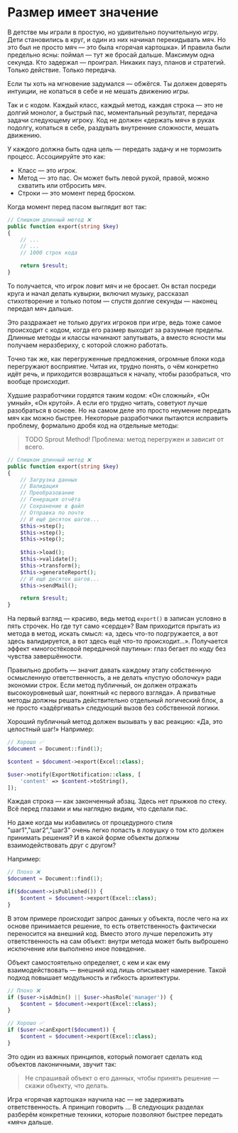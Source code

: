 # Размер имеет значение

В детстве мы играли в простую, но удивительно поучительную игру. 
Дети становились в круг, и один из них начинал перекидывать мяч. 
Но это был не просто мяч — это была «горячая картошка». 
И правила были предельно ясны: поймал — тут же бросай дальше. 
Максимум одна секунда. Кто задержал — проиграл. 
Никаких пауз, планов и стратегий. Только действие. Только передача.

Если ты хоть на мгновение задумался — обжёгся. 
Ты должен доверять интуиции, не копаться в себе и не мешать движению игры.

Так и с кодом. Каждый класс, каждый метод, каждая строка — это не долгий монолог, а быстрый пас, моментальный результат, передача задачи следующему игроку. Код не должен «держать мяч» в руках подолгу, копаться в себе, раздувать внутренние сложности, мешать движению.

У каждого должна быть одна цель — передать задачу и не тормозить процесс. 
Ассоциируйте это как:

- Класс — это игрок.
- Метод — это пас. Он может быть левой рукой, правой, можно схватить или отбросить мяч.
- Строки — это момент перед броском.


Когда момент перед пасом выглядит вот так:

```php
// Слишком длинный метод ❌
public function export(string $key) 
{
    // ...
    // ...
    // 1000 строк кода

    return $result;
}
```

То получается, что игрок ловит мяч и не бросает. 
Он встал посреди круга и начал делать кувырки, включил музыку, рассказал стихотворение и только потом — спустя долгие секунды — наконец передал мяч дальше.

Это раздражает не только других игроков при игре, ведь тоже самое происходит с кодом, когда его размер выходит за разумные пределы. 
Длинные методы и классы начинают запутывать, а вместо ясности мы получаем неразбериху, с которой сложно работать. 

Точно так же, как перегруженные предложения, огромные блоки кода перегружают восприятие. Читая их, трудно понять, о чём конкретно идёт речь, и приходится возвращаться к началу, чтобы разобраться, что вообще происходит.

Худшие разработчики гордятся таким кодом: «Он сложный», «Он умный», «Он крутой». А если его трудно читать, советуют лучше разобраться в основе.
Но на самом деле это просто неумение передать мяч как можно быстрее. Некоторые разработчики пытаются исправить проблему, формально дробя код на отдельные методы:

> TODO Sprout Method! Проблема: метод перегружен и зависит от всего.
```php
// Слишком длинный метод ❌
public function export(string $key) 
{
    // Загрузка данных
    // Валидация
    // Преобразование
    // Генерация отчёта
    // Сохранение в файл
    // Отправка по почте
    // И ещё десяток шагов...
    $this->step();
    $this->step();
    $this->step();
    
    $this->load();
    $this->validate();
    $this->transform();
    $this->generateReport();
    // И ещё десяток шагов...
    $this->sendMail();

    return $result;
}
```

На первый взгляд — красиво, ведь метод `export()` в записан условно в пять строчек. 
Но где тут само «сердце»? Вам приходится прыгать из метода в метод, искать смысл: «а, здесь что-то подгружается, а вот здесь валидируется, а вот здесь ещё что-то происходит…». 
Получается эффект «многостёковой передачной паутины»: глаз бегает по коду без чувства завершённости.

Правильно дробить — значит давать каждому этапу собственную осмысленную ответственность, а не делать «пустую оболочку» ради экономии строк. 
Если метод публичный, он должен отражать высокоуровневый шаг, понятный «с первого взгляда». А приватные методы должны решать действительно отдельный логический блок, а не просто «задёргивать» следующий вызов без собственной логики.

Хороший публичный метод должен вызывать у вас реакцию: «Да, это целостный шаг!» Например:

```php
// Хорошо ✅
$document = Document::find(1);

$content = $document->export(Excel::class);

$user->notify(ExportNotification::class, [
    'content' => $content->toString(),
]);
```

Каждая строка — как законченный абзац.
Здесь нет прыжков по стеку.
Всё перед глазами и мы наглядно видим, что сделали пас. 


Но даже когда мы избавились от процедурного стиля "шаг1","шаг2","шаг3" очень легко попасть в ловушку 
о том кто должен принимать решения? И в какой форме объекты должны взаимодействовать друг с другом?

Например:

```php
// Плохо ❌ 
$document = Document::find(1);

if($document->isPublished()) {
    $content = $document->export(Excel::class);
}
```

В этом примере происходит запрос данных у объекта, после чего на их основе принимается решение, то есть ответственность фактически переносится на внешний код.
Вместо этого лучше переложить эту ответственность на сам объект: внутри метода может быть выброшено исключение или выполнено иное поведение.

Объект самостоятельно определяет, с кем и как ему взаимодействовать — внешний код лишь описывает намерение.
Такой подход повышает модульность и гибкость архитектуры.

```php
// Плохо ❌
if ($user->isAdmin() || $user->hasRole('manager')) {
    $content = $document->export(Excel::class);
}
```

```php
// Хорошо ✅
if ($user->canExport($document)) {
    $content = $document->export(Excel::class);
}
```

Это один из важных принципов, который помогает сделать код объектов лаконичными, звучит так:

> Не спрашивай объект о его данных, чтобы принять решение — скажи объекту, что делать.

Игра «горячая картошка» научила нас — не задерживать ответственность. А принцип говорить ...
В следующих разделах разберём конкретные техники, которые позволяют быстрее передать «мяч» дальше.